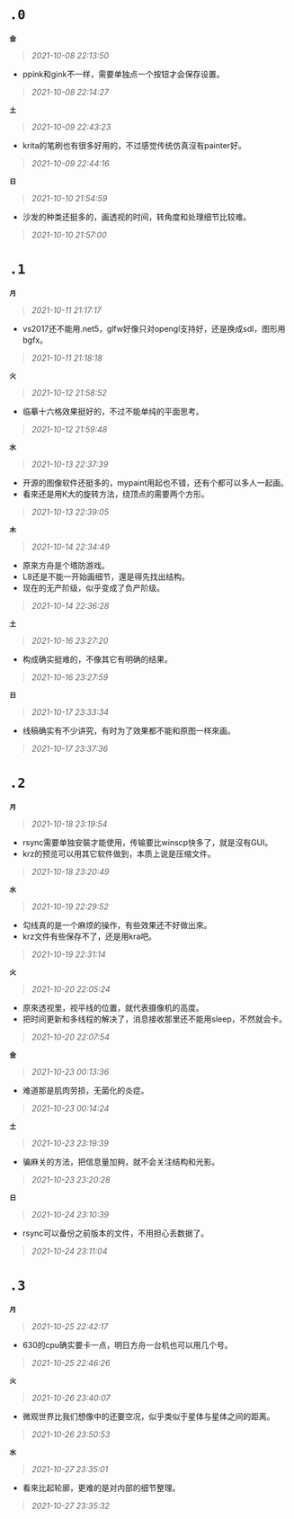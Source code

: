 
**`.0`**
=========
**`金`**
>*2021-10-08 22:13:50*
- ppink和gink不一样，需要单独点一个按钮才会保存设置。
>*2021-10-08 22:14:27*

**`土`**
>*2021-10-09 22:43:23*
- krita的笔刷也有很多好用的，不过感觉传统仿真沒有painter好。
>*2021-10-09 22:44:16*

**`日`**
>*2021-10-10 21:54:59*
- 沙发的种类还挺多的，画透视的时间，转角度和处理细节比较难。
>*2021-10-10 21:57:00*

**`.1`**
=========
**`月`**
>*2021-10-11 21:17:17*
- vs2017还不能用.net5，glfw好像只对opengl支持好，还是换成sdl，图形用bgfx。
>*2021-10-11 21:18:18*

**`火`**
>*2021-10-12 21:58:52*
- 临摹十六格效果挺好的，不过不能单纯的平面思考。
>*2021-10-12 21:59:48*

**`水`**
>*2021-10-13 22:37:39*
- 开源的图像软件还挺多的，mypaint用起也不错，还有个都可以多人一起画。
- 看來还是用K大的旋转方法，绕顶点的需要两个方形。
>*2021-10-13 22:39:05*

**`木`**
>*2021-10-14 22:34:49*
- 原來方舟是个塔防游戏。
- L8还是不能一开始画细节，還是得先找出结构。
- 现在的无产阶级，似乎变成了负产阶级。
>*2021-10-14 22:36:28*

**`土`**
>*2021-10-16 23:27:20*
- 构成确实挺难的，不像其它有明确的结果。
>*2021-10-16 23:27:59*

**`日`**
>*2021-10-17 23:33:34*
- 线稿确实有不少讲究，有时为了效果都不能和原图一样來画。
>*2021-10-17 23:37:36*

**`.2`**
=========
**`月`**
>*2021-10-18 23:19:54*
- rsync需要单独安裝才能使用，传输要比winscp快多了，就是沒有GUI。
- krz的预览可以用其它软件做到，本质上说是压缩文件。
>*2021-10-18 23:20:49*

**`水`**
>*2021-10-19 22:29:52*
- 勾线真的是一个麻烦的操作，有些效果还不好做出來。
- krz文件有些保存不了，还是用kra吧。
>*2021-10-19 22:31:14*

**`火`**
>*2021-10-20 22:05:24*
- 原來透视里，视平线的位置，就代表摄像机的高度。
- 把时间更新和多线程的解决了，消息接收那里还不能用sleep，不然就会卡。
>*2021-10-20 22:07:54*

**`金`**
>*2021-10-23 00:13:36*
- 难道那是肌肉劳损，无菌化的炎症。
>*2021-10-23 00:14:24*

**`土`**
>*2021-10-23 23:19:39*
- 骗麻关的方法，把信息量加夠，就不会关注结构和光影。
>*2021-10-23 23:20:28*

**`日`**
>*2021-10-24 23:10:39*
- rsync可以备份之前版本的文件，不用担心丢数据了。
>*2021-10-24 23:11:04*

**`.3`**
=========
**`月`**
>*2021-10-25 22:42:17*
- 630的cpu确实要卡一点，明日方舟一台机也可以用几个号。
>*2021-10-25 22:46:26*

**`火`**
>*2021-10-26 23:40:07*
- 微观世界比我们想像中的还要空况，似乎类似于星体与星体之间的距离。
>*2021-10-26 23:50:53*

**`水`**
>*2021-10-27 23:35:01*
- 看來比起轮廓，更难的是对内部的细节整理。
>*2021-10-27 23:35:32*
